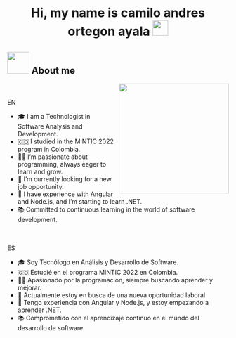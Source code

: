 <h1 align="center"> Hi, my name is camilo andres ortegon ayala <img src="https://media.giphy.com/media/hvRJCLFzcasrR4ia7z/giphy.gif" width="35"></h1>
<p align="center">

## <picture><img src = "https://github.com/7oSkaaa/7oSkaaa/blob/main/Images/about_me.gif?raw=true" width = 50px></picture> About me

<picture> <img align="right" src="https://github.com/7oSkaaa/7oSkaaa/blob/main/Images/Right_Side.gif?raw=true" width = 250px></picture>

 <br><br>
EN
- :mortar_board: I am a Technologist in Software Analysis and Development.
- :colombia: I studied in the MINTIC 2022 program in Colombia.
- :technologist: I’m passionate about programming, always eager to learn and grow.
- :rocket: I’m currently looking for a new job opportunity.
- :wrench: I have experience with Angular and Node.js, and I’m starting to learn .NET.
- :books: Committed to continuous learning in the world of software development.

<br><br>
ES
- :mortar_board: Soy Tecnólogo en Análisis y Desarrollo de Software.
- :colombia: Estudié en el programa MINTIC 2022 en Colombia.
- :technologist: Apasionado por la programación, siempre buscando aprender y mejorar.
- :rocket: Actualmente estoy en busca de una nueva oportunidad laboral.
- :wrench: Tengo experiencia con Angular y Node.js, y estoy empezando a aprender .NET.
- :books: Comprometido con el aprendizaje continuo en el mundo del desarrollo de software.
<br>


